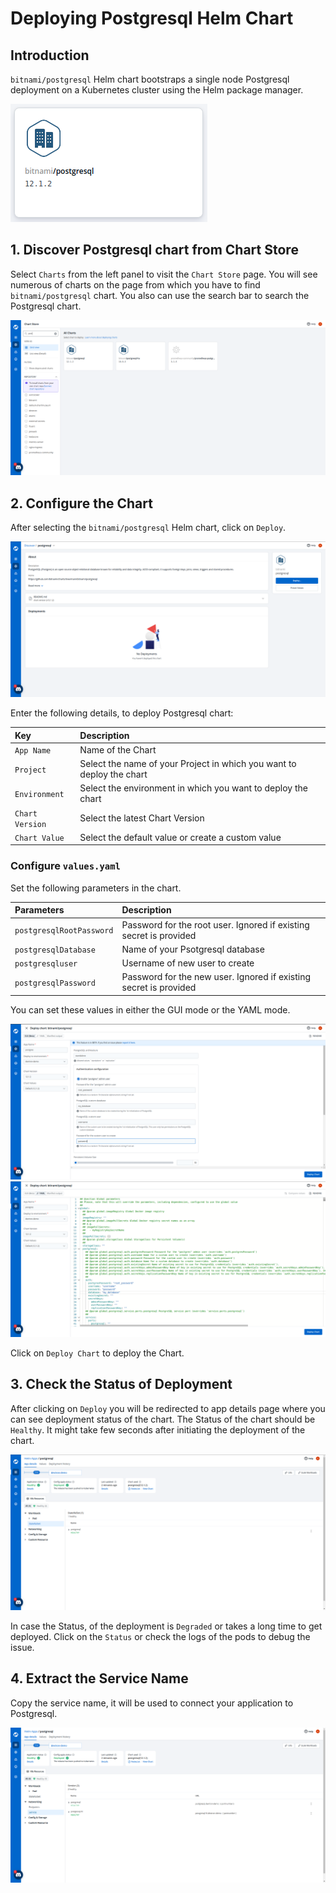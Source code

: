 # Deploying Postgresql Helm Chart

## Introduction

`bitnami/postgresql` Helm chart bootstraps a single node Postgresql deployment on a Kubernetes cluster using the Helm package manager.

![](../../../images/deploy-chart/examples/postgres/postgresql.png)

## 1. Discover Postgresql chart from Chart Store

Select `Charts` from the left panel to visit the `Chart Store` page. You will see numerous of charts on the page from which you have to find `bitnami/postgresql` chart. You also can use the search bar to search the Postgresql chart.

![](../../../images/deploy-chart/examples/postgres/postgresql-search.png)

## 2. Configure the Chart

After selecting the `bitnami/postgresql` Helm chart, click on `Deploy`.

![](../../../images/deploy-chart/examples/postgres/postgresql-deploy.png)

Enter the following details, to deploy Postgresql chart:

| Key | Description |
| :--- | :--- |
| `App Name` | Name of the Chart |
| `Project` | Select the name of your Project in which you want to deploy the chart |
| `Environment` | Select the environment in which you want to deploy the chart |
| `Chart Version` | Select the latest Chart Version |
| `Chart Value` | Select the default value or create a custom value |

### Configure `values.yaml`

Set the following parameters in the chart.

| Parameters | Description |
| :--- | :--- |
| `postgresqlRootPassword` | Password for the root user. Ignored if existing secret is provided |
| `postgresqlDatabase` | Name of your Psotgresql database |
| `postgresqluser` | Username of new user to create |
| `postgresqlPassword` | Password for the new user. Ignored if existing secret is provided |


You can set these values in either the GUI mode or the YAML mode.

![](../../../images/deploy-chart/examples/postgres/postgres-gui.png)
![](../../../images/deploy-chart/examples/postgres/postgres-yaml.png)


Click on `Deploy Chart` to deploy the Chart.

## 3. Check the Status of Deployment

After clicking on `Deploy` you will be redirected to app details page where you can see deployment status of the chart. The Status of the chart should be `Healthy`. It might take few seconds after initiating the deployment of the chart.

![](../../../images/deploy-chart/examples/postgres/postgresql-status.png)

In case the Status, of the deployment is `Degraded` or takes a long time to get deployed.
Click on the `Status` or check the logs of the pods to debug the issue.

## 4. Extract the Service Name

Copy the service name, it will be used to connect your application to Postgresql.

![](../../../images/deploy-chart/examples/postgres/postgresql-service.png)

